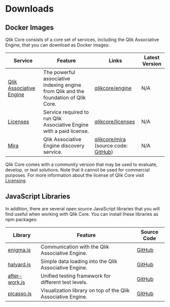 # Downloads

## Docker Images

Qlik Core consists of a core set of services, including the Qlik Associative Engine, that you can download as Docker images:

<div id="downloads-table-identifier"></div>

| Service    | Feature | Links | Latest Version |
| ---------- | ------- | ------| -------------- |
| [Qlik Associative Engine](./services/qix-engine/introduction.md) | The powerful associative indexing engine from Qlik and the foundation of Qlik Core. | [qlikcore/engine](https://hub.docker.com/r/qlikcore/engine) | N/A |
| [Licenses](./services/licenses.md) | Service required to run Qlik Associative Engine with a paid license. | [qlikcore/licenses](https://hub.docker.com/r/qlikcore/licenses) | N/A |
| [Mira](./services/mira.md) | Qlik Associative Engine discovery service. | [qlikcore/mira](https://hub.docker.com/r/qlikcore/mira/tags) <br>(source code: [GitHub](https://github.com/qlik-oss/mira)) | N/A |

Qlik Core comes with a community version that may be used to evaluate,
develop, or test solutions. Note that it cannot be used for commercial purposes.
For more information about the license of Qlik Core visit
[Licensing](licensing.md).

## JavaScript Libraries

In addition, there are several open source JavaScript libraries that you will find useful when working with Qlik Core.
You can install these libraries as npm packages:

| Library | Feature | Source Code |
| ------- | ------- | ----------- |
| [enigma.js](https://www.npmjs.com/package/enigma.jsFAIL!) | Communication with the Qlik Associative Engine. | [GitHub](https://github.com/qlik-oss/enigma.js/) |
| [halyard.js](https://www.npmjs.com/package/halyard.js) | Simple data loading into the Qlik Associative Engine. | [GitHub](https://github.com/qlik-oss/halyard.js) |
| [after-work.js](https://www.npmjs.com/package/after-work.js) | Unified testing framework for different test levels. | [GitHub](https://github.com/qlik-oss/after-work.js) |
| [picasso.js](https://www.npmjs.com/package/picasso.js) | Visualization library on top of the Qlik Associative Engine. | [GitHub](https://github.com/qlik-oss/picasso.js/) |
